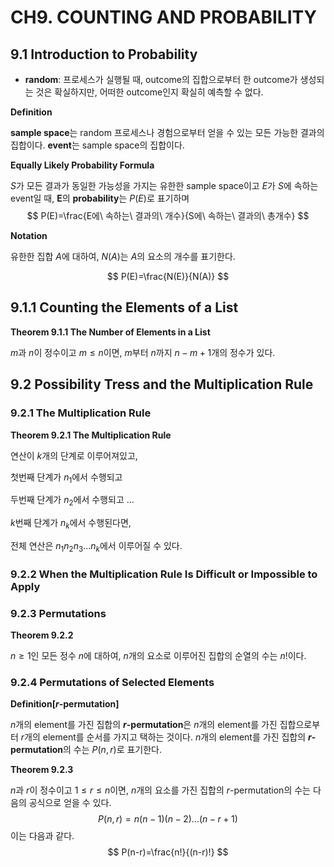 # CH9. COUNTING AND PROBABILITY

## 9.1 Introduction to Probability

- **random**: 프로세스가 실행될 때, outcome의 집합으로부터 한 outcome가 생성되는 것은 확실하지만, 어떠한 outcome인지 확실히 예측할 수 없다.



**Definition**

**sample space**는 random 프로세스나 경험으로부터 얻을 수 있는 모든 가능한 결과의 집합이다. **event**는 sample space의 집합이다.



**Equally Likely Probability Formula**

$S$가 모든 결과가 동일한 가능성을 가지는 유한한 sample space이고 $E$가 $S$에 속하는 event일 때, **E**의 **probability**는 $P(E)$로 표기하며
$$
P(E)=\frac{E에\ 속하는\ 결과의\ 개수}{S에\ 속하는\ 결과의\ 총개수}
$$


**Notation**

유한한 집합 $A$에 대하여, $N(A)$는 $A$의 요소의 개수를 표기한다.


$$
P(E)=\frac{N(E)}{N(A)}
$$


## 9.1.1 Counting the Elements of a List

**Theorem 9.1.1 The Number of Elements in a List**

$m$과 $n$이 정수이고 $m\le n$이면, $m$부터 $n$까지 $n-m+1$개의 정수가 있다.



## 9.2 Possibility Tress and the Multiplication Rule

### 9.2.1 The Multiplication Rule

**Theorem 9.2.1 The Multiplication Rule**

연산이 $k$개의 단계로 이루어져있고,

첫번째 단계가 $n_1$에서 수행되고

두번째 단계가 $n_2$에서 수행되고 ...

$k$번째 단계가 $n_k$에서 수행된다면,

전체 연산은 $n_1n_2n_3...n_k$에서 이루어질 수 있다.



### 9.2.2 When the Multiplication Rule Is Difficult or Impossible to Apply



### 9.2.3 Permutations

**Theorem 9.2.2**

$n\ge 1$인 모든 정수 $n$에 대하여, $n$개의 요소로 이루어진 집합의 순열의 수는 $n!$이다.



### 9.2.4 Permutations of Selected Elements

**Definition[$r$-permutation]**

$n$개의 element를 가진 집합의 **$r$-permutation**은 $n$개의 element를 가진 집합으로부터 $r$개의 element를 순서를 가지고 택하는 것이다. $n$개의 element를 가진 집합의 **$r$-permutation**의 수는 $P(n,r)$로 표기한다.



**Theorem 9.2.3**

$n$과 $r$이 정수이고 $1\le r \le n$이면, $n$개의 요소를 가진 집합의 $r$-permutation의 수는 다음의 공식으로 얻을 수 있다.
$$
P(n,r)=n(n-1)(n-2)...(n-r+1)
$$
이는 다음과 같다.
$$
P(n-r)=\frac{n!}{(n-r)!}
$$